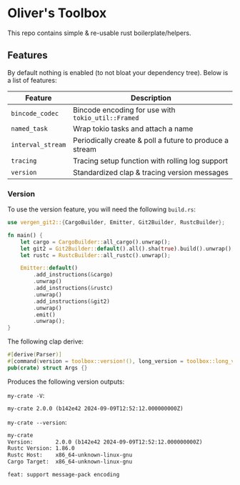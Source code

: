 # Oliver's Toolbox

This repo contains simple & re-usable rust boilerplate/helpers.

## Features

By default nothing is enabled (to not bloat your dependency tree). Below is a
list of features:

| Feature           | Description                                             |
|-------------------|---------------------------------------------------------|
| `bincode_codec`   | Bincode encoding for use with `tokio_util::Framed`      |
| `named_task`      | Wrap tokio tasks and attach a name                      |
| `interval_stream` | Periodically create & poll a future to produce a stream |
| `tracing`         | Tracing setup function with rolling log support         |
| `version`         | Standardized clap & tracing version messages            |

### Version

To use the version feature, you will need the following `build.rs`:

```rust
use vergen_git2::{CargoBuilder, Emitter, Git2Builder, RustcBuilder};

fn main() {
    let cargo = CargoBuilder::all_cargo().unwrap();
    let git2 = Git2Builder::default().all().sha(true).build().unwrap();
    let rustc = RustcBuilder::all_rustc().unwrap();

    Emitter::default()
        .add_instructions(&cargo)
        .unwrap()
        .add_instructions(&rustc)
        .unwrap()
        .add_instructions(&git2)
        .unwrap()
        .emit()
        .unwrap();
}
```

The following clap derive:

```rust
#[derive(Parser)]
#[command(version = toolbox::version!(), long_version = toolbox::long_version!())]
pub(crate) struct Args {}
```

Produces the following version outputs:

`my-crate -V`:

```txt
my-crate 2.0.0 (b142e42 2024-09-09T12:52:12.000000000Z)
```

`my-crate --version`:

```txt
my-crate
Version:       2.0.0 (b142e42 2024-09-09T12:52:12.000000000Z)
Rustc Version: 1.86.0
Rustc Host:    x86_64-unknown-linux-gnu
Cargo Target:  x86_64-unknown-linux-gnu

feat: support message-pack encoding
```
